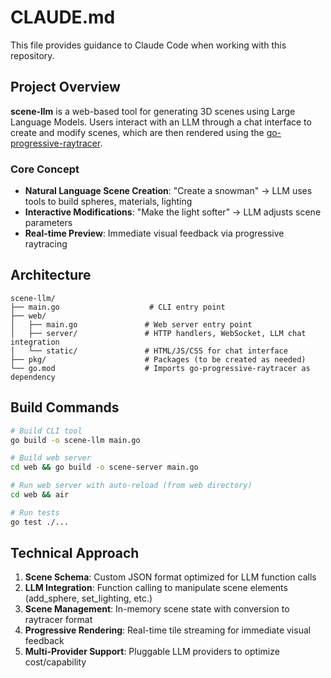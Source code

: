 # CLAUDE.md

This file provides guidance to Claude Code when working with this repository.

## Project Overview

**scene-llm** is a web-based tool for generating 3D scenes using Large Language Models. Users interact with an LLM through a chat interface to create and modify scenes, which are then rendered using the [go-progressive-raytracer](https://github.com/df07/go-progressive-raytracer).

### Core Concept
- **Natural Language Scene Creation**: "Create a snowman" → LLM uses tools to build spheres, materials, lighting
- **Interactive Modifications**: "Make the light softer" → LLM adjusts scene parameters
- **Real-time Preview**: Immediate visual feedback via progressive raytracing

## Architecture

```
scene-llm/
├── main.go                    # CLI entry point
├── web/
│   ├── main.go               # Web server entry point
│   ├── server/               # HTTP handlers, WebSocket, LLM chat integration
│   └── static/               # HTML/JS/CSS for chat interface
├── pkg/                      # Packages (to be created as needed)
└── go.mod                    # Imports go-progressive-raytracer as dependency
```

## Build Commands

```bash
# Build CLI tool
go build -o scene-llm main.go

# Build web server
cd web && go build -o scene-server main.go

# Run web server with auto-reload (from web directory)
cd web && air

# Run tests
go test ./...
```

## Technical Approach

1. **Scene Schema**: Custom JSON format optimized for LLM function calls
2. **LLM Integration**: Function calling to manipulate scene elements (add_sphere, set_lighting, etc.)
3. **Scene Management**: In-memory scene state with conversion to raytracer format
4. **Progressive Rendering**: Real-time tile streaming for immediate visual feedback
5. **Multi-Provider Support**: Pluggable LLM providers to optimize cost/capability